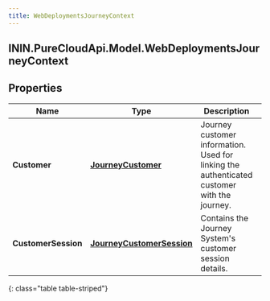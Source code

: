 ```yaml
---
title: WebDeploymentsJourneyContext
---
```

## ININ.PureCloudApi.Model.WebDeploymentsJourneyContext

## Properties

|Name | Type | Description | Notes|
|------------ | ------------- | ------------- | -------------|
| **Customer** | [**JourneyCustomer**](JourneyCustomer.html) | Journey customer information. Used for linking the authenticated customer with the journey.  | [optional] |
| **CustomerSession** | [**JourneyCustomerSession**](JourneyCustomerSession.html) | Contains the Journey System&#39;s customer session details. | [optional] |
{: class="table table-striped"}



